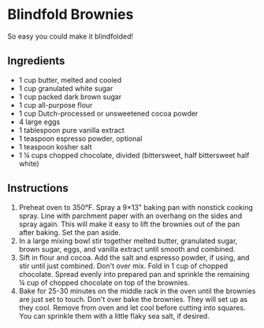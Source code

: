 # Blindfold Brownies
So easy you could make it blindfolded!
 
## Ingredients
- 1 cup butter, melted and cooled
- 1 cup granulated white sugar
- 1 cup packed dark brown sugar
- 1 cup all-purpose flour 
- 1 cup Dutch-processed or unsweetened cocoa powder
- 4 large eggs 
- 1 tablespoon pure vanilla extract 
- 1 teaspoon espresso powder, optional
- 1 teaspoon kosher salt 
- 1 ¼ cups chopped chocolate, divided (bittersweet, half bittersweet half white)

## Instructions
1. Preheat oven to 350°F. Spray a 9×13" baking pan with nonstick cooking spray. Line with parchment paper with an overhang on the sides and spray again. This will make it easy to lift the brownies out of the pan after baking. Set the pan aside.
2. In a large mixing bowl stir together melted butter, granulated sugar, brown sugar, eggs, and vanilla extract until smooth and combined. 
3. Sift in flour and cocoa. Add the salt and espresso powder, if using, and stir until just combined. Don't over mix. Fold in 1 cup of chopped chocolate. Spread evenly into prepared pan and sprinkle the remaining ¼ cup of chopped chocolate on top of the brownies. 
4. Bake for 25-30 minutes on the middle rack in the oven until the brownies are just set to touch. Don't over bake the brownies. They will set up as they cool. Remove from oven and let cool before cutting into squares. You can sprinkle them with a little flaky sea salt, if desired. 
